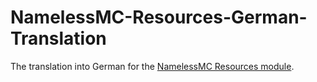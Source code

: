 # NamelessMC-Resources-German-Translation
The translation into German for the [NamelessMC Resources module](https://namelessmc.com/resources/resource/3-namelessmc-resources/).
